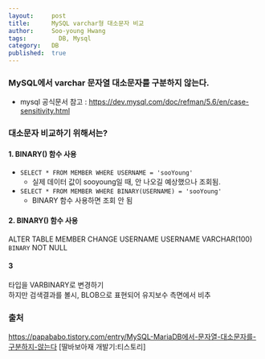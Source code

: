 ```yaml
---
layout:     post
title:      MySQL varchar형 대소문자 비교
author:     Soo-young Hwang
tags: 		  DB, Mysql
category:   DB
published:  true
---
```


### MySQL에서 varchar 문자열 대소문자를 구분하지 않는다.  

- mysql 공식문서 참고 : https://dev.mysql.com/doc/refman/5.6/en/case-sensitivity.html


### 대소문자 비교하기 위해서는?

#### 1. BINARY() 함수 사용

- `SELECT * FROM MEMBER WHERE USERNAME = 'sooYoung'`
  - 실제 데이터 값이 sooyoung일 때, 안 나오길 예상했으나 조회됨. 
- `SELECT * FROM MEMBER WHERE BINARY(USERNAME) = 'sooYoung'`
  - BINARY 함수 사용하면 조회 안 됨 


#### 2. BINARY() 함수 사용

ALTER TABLE MEMBER CHANGE USERNAME USERNAME VARCHAR(100) `BINARY` NOT NULL

#### 3
타입을 VARBINARY로 변경하기   
하지만 검색결과를 볼시, BLOB으로 표현되어 유지보수 측면에서 비추


### 출처
https://papababo.tistory.com/entry/MySQL-MariaDB에서-문자열-대소문자를-구분하지-않는다 [딸바보아재 개발기:티스토리]
